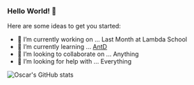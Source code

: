 ### Hello World! 👋



Here are some ideas to get you started:

- 🔭 I’m currently working on ... Last Month at Lambda School
- 🌱 I’m currently learning ... [AntD](https://ant.design/)
- 👯 I’m looking to collaborate on ... Anything
- 🤔 I’m looking for help with ... Everything

![Oscar's GitHub stats](https://github-readme-stats.vercel.app/api?username=oscfig&theme=dark&show_icons=true)
